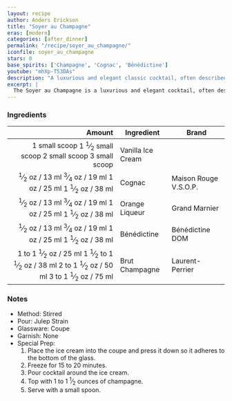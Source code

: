```yaml
---
layout: recipe
author: Anders Erickson
title: "Soyer au Champagne"
eras: [modern]
categories: [after_dinner]
permalink: "/recipe/soyer_au_champagne/"
iconfile: soyer_au_champagne
stars: 0
base_spirits: ['Champagne', 'Cognac', 'Bénédictine']
youtube: "mhXp-T53DAs"
description: "A luxurious and elegant classic cocktail, often described as an adult ice cream float, combining cognac, liqueurs, Champagne, and vanilla ice cream."
excerpt: |
  The Soyer au Champagne is a luxurious and elegant cocktail, often described as an adult version of an ice cream float. It's a delightful blend of cognac, orange curaçao, maraschino liqueur, Champagne, and vanilla ice cream.
---
```


### Ingredients

|        Amount | Ingredient        | Brand                 |
| ------------: | ----------------- | --------------------- |
| <span class="onex active">1 small scoop </span> <span class="onehalfx">1 <sup>1</sup>&frasl;<sub>2</sub> small scoop </span> <span class="twox">2 small scoop </span> <span class="threex">3 small scoop </span>| Vanilla Ice Cream |
|        <span class="onex active"> <sup>1</sup>&frasl;<sub>2</sub> oz  / 13 ml</span> <span class="onehalfx"> <sup>3</sup>&frasl;<sub>4</sub> oz  / 19 ml</span> <span class="twox">1 oz  / 25 ml</span> <span class="threex">1 <sup>1</sup>&frasl;<sub>2</sub> oz  / 38 ml</span>| Cognac            | Maison Rouge V.S.O.P. |
|        <span class="onex active"> <sup>1</sup>&frasl;<sub>2</sub> oz  / 13 ml</span> <span class="onehalfx"> <sup>3</sup>&frasl;<sub>4</sub> oz  / 19 ml</span> <span class="twox">1 oz  / 25 ml</span> <span class="threex">1 <sup>1</sup>&frasl;<sub>2</sub> oz  / 38 ml</span>| Orange Liqueur    | Grand Marnier         |
|        <span class="onex active"> <sup>1</sup>&frasl;<sub>2</sub> oz  / 13 ml</span> <span class="onehalfx"> <sup>3</sup>&frasl;<sub>4</sub> oz  / 19 ml</span> <span class="twox">1 oz  / 25 ml</span> <span class="threex">1 <sup>1</sup>&frasl;<sub>2</sub> oz  / 38 ml</span>| Bénédictine       | Bénédictine DOM       |
|   <span class="onex active">1 to 1 <sup>1</sup>&frasl;<sub>2</sub> oz  / 25 ml</span> <span class="onehalfx">1 <sup>1</sup>&frasl;<sub>2</sub> to 1 <sup>1</sup>&frasl;<sub>2</sub> oz  / 38 ml</span> <span class="twox">2 to 1 <sup>1</sup>&frasl;<sub>2</sub> oz  / 50 ml</span> <span class="threex">3 to 1 <sup>1</sup>&frasl;<sub>2</sub> oz  / 75 ml</span>| Brut Champagne    | Laurent-Perrier       |

### Notes

- Method: Stirred
- Pour: Julep Strain
- Glassware: Coupe
- Garnish: None
- Special Prep: 
    1. Place the ice cream into the coupe and press it down so it adheres to the bottom of the glass. 
    1. Freeze for 15 to 20 minutes. 
    1. Pour cocktail around the ice cream. 
    1. Top with 1 to 1 <sup>1</sup>&frasl;<sub>2</sub> ounces of champagne. 
    1. Serve with a small spoon.

    
<script type="application/ld+json">
{
  "@context": "https://schema.org",
  "@type": "Recipe",
  "author": {
    "@type": "Person",
    "name": "{{ page.author }}"
    },
  "image": "{%- for page in page.categories limit: 1 %}{% assign cat = site.data.categories | where: "slug", page | first %}{{ site.url }}{{ site.baseurl}}/assets/images/category_{{cat.slug}}.svg{% endfor -%}",
  "description": "{{ page.excerpt | strip_html | replace: '"', "'" }}",
  "recipeIngredient": [
  "1 small scoop Vanilla Ice Cream",
  " 0.5 oz Cognac ",
  " 0.5 oz Orange Liqueur ",
  " 0.5 oz Bénédictine",
  "1 to 1.5 oz Brut Champagne "
    ],
  "name": "{{ page.title }}",
  "recipeInstructions": [
    {
      "@type": "HowToStep",
      "text": "- Method: Stirred"
    },
    {
      "@type": "HowToStep",
      "text": "- Pour: Julep Strain"
    },
    {
      "@type": "HowToStep",
      "text": "- Glassware: Coupe"
    },
    {
      "@type": "HowToStep",
      "text": "- Garnish: None"
    },
    {
      "@type": "HowToStep",
      "text": "- Special Prep: "
    },
    {
      "@type": "HowToStep",
      "text": "    1. Place the ice cream into the coupe and press it down so it adheres to the bottom of the glass. "
    },
    {
      "@type": "HowToStep",
      "text": "    1. Freeze for 15 to 20 minutes. "
    },
    {
      "@type": "HowToStep",
      "text": "    1. Pour cocktail around the ice cream. "
    },
    {
      "@type": "HowToStep",
      "text": "    1. Top with 1 to 1.5 ounces of champagne. "
    },
    {
      "@type": "HowToStep",
      "text": "    1. Serve with a small spoon."
    }
    ],
  "recipeYield": "1 cocktail",
  "recipeCategory": "cocktail",
  {% if page.stars and site.data.ratings[page.iconfile].ratings -%}"aggregateRating": {
   "@type": "AggregateRating",
   "ratingValue": "{%- include stars_metadata.html %}",
   "bestRating": "5",
   "reviewCount": "2"},{%- endif %}
  "recipeCuisine": "global",
  "prepTime": "PT20M",
  "cookTime": "PT15S",
  "keywords": "{{ page.title }}, cocktail, {{ page.eras }}, {% include category_metadata.html %}, {% include spirits_metadata.html %}"
}
</script>

    